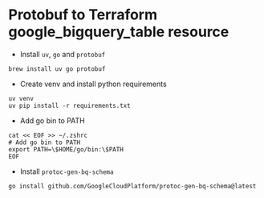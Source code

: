 # Protobuf to Terraform google_bigquery_table resource

- Install `uv`, `go` and `protobuf`
```
brew install uv go protobuf
```

- Create venv and install python requirements
```
uv venv
uv pip install -r requirements.txt
```

- Add go bin to PATH
```
cat << EOF >> ~/.zshrc
# Add go bin to PATH
export PATH=\$HOME/go/bin:\$PATH
EOF
```

- Install `protoc-gen-bq-schema`
```
go install github.com/GoogleCloudPlatform/protoc-gen-bq-schema@latest
```
